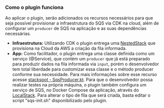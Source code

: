 ### **Como o plugin funciona** 

Ao aplicar o plugin, serão adicionados os recursos necessários para que seja possível provisionar a infraestrutura do SQS via CDK na cloud, além de configurar um `producer` de SQS na aplicação e as suas dependências necessárias.
  - **Infraestrutura:** Utilizando CDK o plugin entrega uma [NestedStack](https://docs.aws.amazon.com/cdk/api/v2/docs/aws-cdk-lib.NestedStack.html) que provisiona na Cloud da AWS a criação da fila informada.
  - **App:** Como facilitador, o plugin entrega uma classe definida como um serviço (@Service), que contém um `producer` que já está preparado para produzir dados na fila informada via `input`, porém o desenvolvedor tem total liberdade para customizar essa classe e o método producer conforme sua necessidade. Para mais informações sobre esse recurso acesse [stackspot - SqsProducer.kt](https://github.com/stack-spot/sqs-producer-app-kt-plugin/blob/main/templates/app/src/main/kotlin/group_id_folder/producer/SqsProducer.kt).
  Para que o desenvolvedor possa realizar testes na própria máquina, o plugin também configura um serviço de SQS, no Docker Compose da aplicação, através do [LocalStack](https://docs.localstack.cloud/overview/). Para alterar o tipo de fila que será criada, basta editar o script "sqs-init.sh" disponibilizado pelo plugin.
